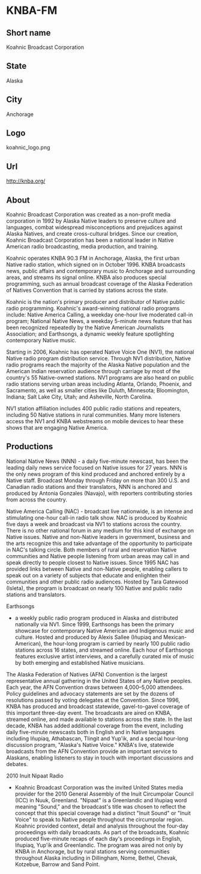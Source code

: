 # KNBA-FM

## Short name

Koahnic Broadcast Corporation

## State

Alaska

## City

Anchorage

## Logo

koahnic\_logo.png

## Url

http://knba.org/

## About

Koahnic Broadcast Corporation was created as a non-profit media corporation
in 1992 by Alaska Native leaders to preserve culture and languages, combat widespread
misconceptions and prejudices against Alaska Natives, and create cross-cultural
bridges. Since our creation, Koahnic Broadcast Corporation has been a national
leader in Native American radio broadcasting, media production, and training.


Koahnic operates KNBA 90.3 FM in Anchorage, Alaska, the first urban Native radio
station, which signed on in October 1996. KNBA broadcasts news, public affairs
and contemporary music to Anchorage and surrounding areas, and streams its signal
online. KNBA also produces special programming, such as annual broadcast coverage
of the Alaska Federation of Natives Convention that is carried by stations across
the state.

Koahnic is the nation's primary producer and distributor of Native
public radio programming. Koahnic's award-winning national radio programs include:
Native America Calling, a weekday one-hour live moderated call-in program; National
Native News, a weekday 5-minute news feature that has been recognized repeatedly
by the Native American Journalists Association; and Earthsongs, a dynamic weekly
feature spotlighting contemporary Native music. 

Starting in 2006, Koahnic has
operated Native Voice One (NV1), the national Native radio program distribution
service. Through NV1 distribution, Native radio programs reach the majority of
the Alaska Native population and the American Indian reservation audience through
carriage by most of the country's 55 Native-owned stations. NV1 programs are also
heard on public radio stations serving urban areas including Atlanta, Orlando,
Phoenix, and Sacramento, as well as smaller cities like Duluth, Minnesota; Bloomington,
Indiana; Salt Lake City, Utah; and Asheville, North Carolina. 

NV1 station affiliation
includes 400 public radio stations and repeaters, including 50 Native stations
in rural communities. Many more listeners access the NV1 and KNBA webstreams on
mobile devices to hear these shows that are engaging Native America.


## Productions

National Native News (NNN) - a daily five-minute newscast, has
been the leading daily news service focused on Native issues for 27 years. NNN
is the only news program of this kind produced and anchored entirely by a Native
staff.  Broadcast Monday through Friday on more than 300 U.S. and Canadian radio
stations and their translators, NNN is anchored and produced by Antonia Gonzales
(Navajo), with reporters contributing stories from across the country.

Native
America Calling (NAC) - broadcast live nationwide, is an intense and stimulating
one-hour call-in radio talk show. NAC is produced by Koahnic five days a week
and broadcast via NV1 to stations across the country. There is no other national
forum in any medium for this kind of exchange on Native issues. Native and non-Native
leaders in government, business and the arts recognize this and take advantage
of the opportunity to participate in NAC's talking circle. Both members of rural
and reservation Native communities and Native people listening from urban areas
may call in and speak directly to people closest to Native issues. Since 1995
NAC has provided links between Native and non-Native people, enabling callers
to speak out on a variety of subjects that educate and enlighten their communities
and other public radio audiences. Hosted by Tara Gatewood (Isleta), the program
is broadcast on nearly 100 Native and public radio stations and translators.

Earthsongs
- a weekly public radio program produced in Alaska and distributed nationally
via NV1. Since 1999, Earthsongs has been the primary showcase for contemporary
Native American and Indigenous music and culture. Hosted and produced by Alexis
Sallee (Iñupiaq and Mexican-American), the hour-long program is carried by nearly
100 public radio stations across 16 states, and streamed online. Each hour of
Earthsongs features exclusive artist interviews, and a carefully curated mix of
music by both emerging and established Native musicians.  

The Alaska Federation
of Natives (AFN) Convention is the largest representative annual gathering in
the United States of any Native peoples. Each year, the AFN Convention draws between
4,000–5,000 attendees. Policy guidelines and advocacy statements are set by the
dozens of resolutions passed by voting delegates at the Convention. Since 1996,
KNBA has produced and broadcast statewide, gavel-to-gavel coverage of this important
three-day event. The broadcasts are aired on KNBA, streamed online, and made available
to stations across the state. In the last decade, KNBA has added additional coverage
from the event, including daily five-minute newscasts both in English and in Native
languages including Iñupiaq, Athabascan, Tlingit and Yup'ik, and a special hour-long
discussion program, "Alaska's Native Voice." KNBA's live, statewide broadcasts
from the AFN Convention provide an important service to Alaskans, enabling listeners
to stay in touch with important discussions and debates. 

2010 Inuit Nipaat Radio
- Koahnic Broadcast Corporation was the invited United States media provider for
the 2010 General Assembly of the Inuit Circumpolar Council (ICC) in Nuuk, Greenland.
"Nipaat" is a Greenlandic and Iñupiaq word meaning "Sound," and the broadcast's
title was chosen to reflect the concept that this special coverage had a distinct
"Inuit Sound" or "Inuit Voice" to speak to Native people throughout the circumpolar
region. Koahnic provided context, detail and analysis throughout the four-day
proceedings with daily broadcasts. As part of the broadcasts, Koahnic produced
five-minute recaps of each day's proceedings in English, Iñupiaq, Yup'ik and Greenlandic.
The program was aired not only by KNBA in Anchorage, but by rural stations serving
communities throughout Alaska including in Dillingham, Nome, Bethel, Chevak, Kotzebue,
Barrow and Sand Point.

